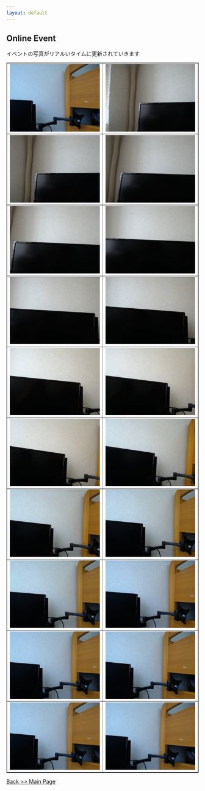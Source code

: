```yaml
---
layout: default
---
```


## Online Event

イベントの写真がリアルいタイムに更新されていきます

<table border="1">
<tr>
<td><img src="https://github.com/ugokuhikari/photo/blob/master/online1/online1.jpg?raw=true" width="320"></td>
<td><img src="https://github.com/ugokuhikari/photo/blob/master/online1/online2.jpg?raw=true" width="320"></td>
</tr>
<tr>
<td><img src="https://github.com/ugokuhikari/photo/blob/master/online1/online3.jpg?raw=true" width="320"></td>
<td><img src="https://github.com/ugokuhikari/photo/blob/master/online1/online4.jpg?raw=true" width="320"></td>
</tr>
<tr>
<td><img src="https://github.com/ugokuhikari/photo/blob/master/online1/online5.jpg?raw=true" width="320"></td>
<td><img src="https://github.com/ugokuhikari/photo/blob/master/online1/online6.jpg?raw=true" width="320"></td>
</tr>

<tr>
<td><img src="https://github.com/ugokuhikari/photo/blob/master/online1/online7.jpg?raw=true" width="320"></td>
<td><img src="https://github.com/ugokuhikari/photo/blob/master/online1/online8.jpg?raw=true" width="320"></td>
</tr>

<tr>
<td><img src="https://github.com/ugokuhikari/photo/blob/master/online1/online9.jpg?raw=true" width="320"></td>
<td><img src="https://github.com/ugokuhikari/photo/blob/master/online1/online10.jpg?raw=true" width="320"></td>
</tr>
<tr>
<td><img src="https://github.com/ugokuhikari/photo/blob/master/online1/online11.jpg?raw=true" width="320"></td>
<td><img src="https://github.com/ugokuhikari/photo/blob/master/online1/online12.jpg?raw=true" width="320"></td>
</tr>
<tr>
<td><img src="https://github.com/ugokuhikari/photo/blob/master/online1/online13.jpg?raw=true" width="320"></td>
<td><img src="https://github.com/ugokuhikari/photo/blob/master/online1/online14.jpg?raw=true" width="320"></td>
</tr>
<tr>
<td><img src="https://github.com/ugokuhikari/photo/blob/master/online1/online15.jpg?raw=true" width="320"></td>
<td><img src="https://github.com/ugokuhikari/photo/blob/master/online1/online16.jpg?raw=true" width="320"></td>
</tr>

<tr>
<td><img src="https://github.com/ugokuhikari/photo/blob/master/online1/online17.jpg?raw=true" width="320"></td>
<td><img src="https://github.com/ugokuhikari/photo/blob/master/online1/online18.jpg?raw=true" width="320"></td>
</tr>

<tr>
<td><img src="https://github.com/ugokuhikari/photo/blob/master/online1/online19.jpg?raw=true" width="320"></td>
<td><img src="https://github.com/ugokuhikari/photo/blob/master/online1/online20.jpg?raw=true" width="320"></td>
</tr>
</table>



[Back >> Main Page](./)
